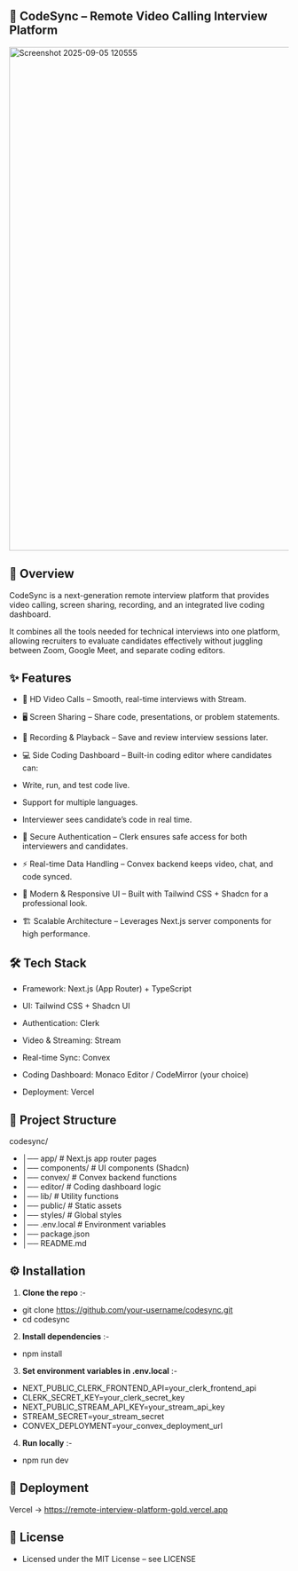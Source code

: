 ## 🚀 CodeSync – Remote Video Calling Interview Platform

<img width="1869" height="908" alt="Screenshot 2025-09-05 120555" src="https://github.com/user-attachments/assets/c1dfe0fc-a4c7-4e93-8da6-1a1352ade9fe" />

## 📌 Overview

CodeSync is a next-generation remote interview platform that provides video calling, screen sharing, recording, and an integrated live coding dashboard.

It combines all the tools needed for technical interviews into one platform, allowing recruiters to evaluate candidates effectively without juggling between Zoom, Google Meet, and separate coding editors.

## ✨ Features

- 🎥 HD Video Calls – Smooth, real-time interviews with Stream.

- 🖥️ Screen Sharing – Share code, presentations, or problem statements.

- 📼 Recording & Playback – Save and review interview sessions later.

- 💻 Side Coding Dashboard – Built-in coding editor where candidates can:

- Write, run, and test code live.

- Support for multiple languages.

- Interviewer sees candidate’s code in real time.

- 🔐 Secure Authentication – Clerk ensures safe access for both interviewers and candidates.

- ⚡ Real-time Data Handling – Convex backend keeps video, chat, and code synced.

- 🎨 Modern & Responsive UI – Built with Tailwind CSS + Shadcn for a professional look.

- 🏗️ Scalable Architecture – Leverages Next.js server components for high performance.

## 🛠 Tech Stack

- Framework: Next.js (App Router) + TypeScript

- UI: Tailwind CSS + Shadcn UI

- Authentication: Clerk

- Video & Streaming: Stream

- Real-time Sync: Convex

- Coding Dashboard: Monaco Editor / CodeMirror (your choice)

- Deployment: Vercel

## 📂 Project Structure
codesync/
- │── app/                # Next.js app router pages
- │── components/         # UI components (Shadcn)
- │── convex/             # Convex backend functions
- │── editor/             # Coding dashboard logic
- │── lib/                # Utility functions
- │── public/             # Static assets
- │── styles/             # Global styles
- │── .env.local          # Environment variables
- │── package.json
- │── README.md

## ⚙️ Installation

1. **Clone the repo** :-

- git clone https://github.com/your-username/codesync.git
- cd codesync

2. **Install dependencies** :-

- npm install

3. **Set environment variables in .env.local** :-

- NEXT_PUBLIC_CLERK_FRONTEND_API=your_clerk_frontend_api
- CLERK_SECRET_KEY=your_clerk_secret_key
- NEXT_PUBLIC_STREAM_API_KEY=your_stream_api_key
- STREAM_SECRET=your_stream_secret
- CONVEX_DEPLOYMENT=your_convex_deployment_url

4. **Run locally** :-

- npm run dev

## 🚀 Deployment 

Vercel -> https://remote-interview-platform-gold.vercel.app

## 📜 License

- Licensed under the MIT License – see LICENSE

